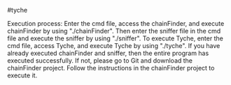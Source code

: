 #tyche


Execution process: Enter the cmd file, access the chainFinder, and execute chainFinder by using "./chainFinder". Then enter the sniffer file in the cmd file and execute the sniffer by using "./sniffer". To execute Tyche, enter the cmd file, access Tyche, and execute Tyche by using "./tyche". If you have already executed chainFinder and sniffer, then the entire program has executed successfully. If not, please go to Git and download the chainFinder project. Follow the instructions in the chainFinder project to execute it.
